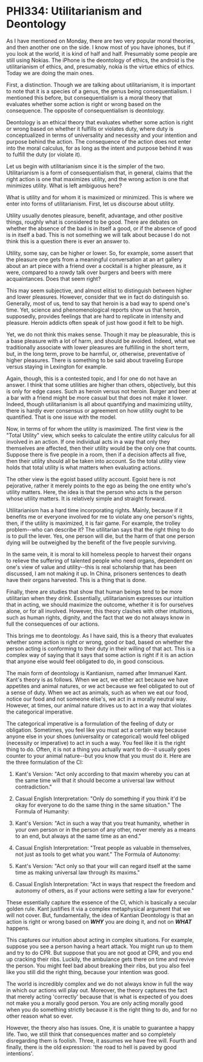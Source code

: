 # PHI334: Utilitarianism and Deontology 

As I have mentioned on Monday, there are two very popular moral theories, and then another one on the side. I know most of you have iphones, but if you look at the world, it is kind of half and half. Presumably some people are still using Nokias. The iPhone is the deontology of ethics, the android is the utilitarianism of ethics, and, presumably, nokia is the virtue ethics of ethics. Today we are doing the main ones. 

First, a distinction. Though we are talking about utilitarianism, it is important to note that it is a species of a genus, the genus being consequentialism. I mentioned this before, but consequentialism is a moral theory that evaluates whether some action is right or wrong based on the consequence. The opposite of consequentialism is deontology. 

Deontology is an ethical theory that evaluates whether some action is right or wrong based on whether it fulfills or violates duty, where duty is conceptualized in terms of universality and necessity and your intention and purpose behind the action. The consequence of the action does not enter into the moral calculus, for as long as the intent and purpose behind it was to fulfill the duty (or violate it). 

Let us begin with utilitarianism since it is the simpler of the two. Utilitarianism is a form of consequentialism that, in general, claims that the right action is one that maximizes utility, and the wrong action is one that minimizes utility. What is left ambiguous here? 

What is utility and for whom it is maximized or minimized. This is where we enter into forms of utilitarianism. First, let us discourse about utility. 

Utility usually denotes pleasure, benefit, advantage, and other positive things, roughly what is considered to be good. There are debates on whether the absence of the bad is in itself a good, or if the absence of good is in itself a bad. This is not something we will talk about because I do not think this is a question there is ever an answer to. 

Utility, some say, can be higher or lower. So, for example, some assert that the pleasure one gets from a meaningful conversation at an art gallery about an art piece with a friend over a cocktail is a higher pleasure, as it were, compared to a rowdy talk over burgers and beers with mere acquaintances. Does that seem right? 

This may seem subjective, and almost elitist to distinguish between higher and lower pleasures. However, consider that we in fact do distinguish so. Generally, most of us, tend to say that heroin is a bad way to spend one's time. Yet, science and phenomenological reports show us that heroin, supposedly, provides feelings that are hard to replicate in intensity and pleasure. Heroin addicts often speak of just how good it felt to be high. 

Yet, we do not think this makes sense. Though it may be pleasurable, this is a base pleasure with a lot of harm, and should be avoided. Indeed, what we traditionally associate with lower pleasures are fulfilling in the short term, but, in the long term, prove to be harmful, or, otherwise, preventative of higher pleasures. There is something to be said about traveling Europe versus staying in Lexington for example. 

Again, though, this is a contested topic, and I for one do not have an answer. I think that some utilities are higher than others, objectively, but this is only for edge cases. Such as heroin versus not heroin. Burger and beer at a bar with a friend might be more casual but that does not make it lower. Indeed, though utilitarianism is all about quantifying and maximizing utility, there is hardly ever consensus or agreement on how utility ought to be quantified. That is one issue with the model. 

Now, in terms of for whom the utility is maximized. The first view is the "Total Utility" view, which seeks to calculate the entire utility calculus for all involved in an action. If one individual acts in a way that only they themselves are affected, then their utility would be the only one that counts. Suppose there is five people in a room, then if a decision affects all five, then their utility should all be taken into account. So the total utility view holds that total utility is what matters when evaluating actions. 

The other view is the egoist based utility account. Egoist here is not pejorative, rather it merely points to the ego as being the one entity who's utility matters. Here, the idea is that the person who acts is the person whose utility matters. It is relatively simple and straight forward. 

Utilitarianism has a hard time incorporating rights. Mainly, because if it benefits me or everyone involved for me to violate any one person's rights, then, if the utility is maximized, it is fair game. For example, the trolley problem--who can describe it? The utilitarian says that the right thing to do is to pull the lever. Yes, one person will die, but the harm of that one person dying will be outweighed by the benefit of the five people surviving. 

In the same vein, it is moral to kill homeless people to harvest their organs to relieve the suffering of talented people who need organs, dependent on one's view of value and utility--this is real scholarship that has been discussed, I am not making it up. In China, prisoners sentences to death have their organs harvested. This is a thing that is done. 

Finally, there are studies that show that human beings tend to be more utilitarian when they drink. Essentially, utilitarianism expresses our intuition that in acting, we should maximize the outcome, whether it is for ourselves alone, or for all involved. However, this theory clashes with other intuitions, such as human rights, dignity, and the fact that we do not always know in full the consequences of our actions. 

This brings me to deontology. As I have said, this is a theory that evaluates whether some action is right or wrong, good or bad, based on whether the person acting is conforming to their duty in their willing of that act. This is a complex way of saying that it says that some action is right if it is an action that anyone else would feel obligated to do, in good conscious. 

The main form of deontology is Kantianism, named after Immanuel Kant. Kant's theory is as follows. When we act, we either act because we have appetites and animal natures, or we act because we feel obligated to out of a sense of duty. When we act as animals, such as when we eat our food, notice our food and not someone else's, we act in a morally neutral way. However, at times, our animal nature drives us to act in a way that violates the categorical imperative. 

The categorical imperative is a formulation of the feeling of duty or obligation. Sometimes, you feel like you must act a certain way because anyone else in your shoes (universality or categorical) would feel obliged (necessity or imperative) to act in such a way. You feel like it is the right thing to do. Often, it is not a thing you actually want to do--it usually goes counter to your animal nature--but you know that you must do it. Here are the three formulation of the CI: 

1. Kant's Version: "Act only according to that maxim whereby you can at the same time will that it should become a universal law without contradiction."

1. Casual English Interpretation: "Only do something if you think it'd be okay for everyone to do the same thing in the same situation."
The Formula of Humanity:

2. Kant's Version: "Act in such a way that you treat humanity, whether in your own person or in the person of any other, never merely as a means to an end, but always at the same time as an end."

2. Casual English Interpretation: "Treat people as valuable in themselves, not just as tools to get what you want."
The Formula of Autonomy:

3. Kant's Version: "Act only so that your will can regard itself at the same time as making universal law through its maxims."

3. Casual English Interpretation: "Act in ways that respect the freedom and autonomy of others, as if your actions were setting a law for everyone."

These essentially capture the essence of the CI, which is basically a secular golden rule. Kant justifies it via a complex metaphysical argument that we will not cover. But, fundamentally, the idea of Kantian Deontology is that an action is right or wrong based on ***WHY*** you are doing it, and not on ***WHAT*** happens. 

This captures our intuition about acting in complex situations. For example, suppose you see a person having a heart attack. You might run up to them and try to do CPR. But suppose that you are not good at CPR, and you end up cracking their ribs. Luckily, the ambulance gets there on time and revive the person. You might feel bad about breaking their ribs, but you also feel like you still did the right thing, because your intention was good. 

The world is incredibly complex and we do not always know in full the way in which our actions will play out. Moreover, the theory captures the fact that merely acting 'correctly' because that is what is expected of you does not make you a morally good person. You are only acting morally good when you do something strictly because it is the right thing to do, and for no other reason what so ever. 

However, the theory also has issues. One, it is unable to guarantee a happy life. Two, we still think that consequences matter and so completely disregarding them is foolish. Three, it assumes we have free will. Fourth and finally, there is the old expression: 'the road to hell is paved by good intentions'. 